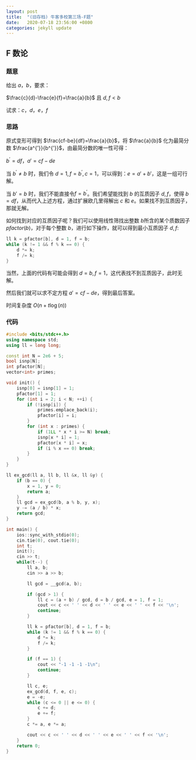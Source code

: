 ```yaml
---
layout: post
title:  "(旧存档) 牛客多校第三场-F题"
date:   2020-07-18 23:56:00 +0800
categories: jekyll update
---
```

## F 数论

### 题意

给出 $a，b$，要求：

$\frac{c}{d}-\frac{e}{f}=\frac{a}{b}$ 且 $d,f\lt b$

试求：$c，d，e，f$

### 思路

原式变形可得到 $\frac{cf-be}{df}=\frac{a}{b}$，将 $\frac{a}{b}$ 化为最简分数 $\frac{a^{'}}{b^{'}}$，由最简分数的唯一性可得：

$b^{'}=df$，$a{'}=cf-de$

当 $b^{'} \neq b$ 时，我们令 $d=1,f=b^{'},c=1$，可以得到：$e=a{'}+b{'}$，这是一组可行解。

当 $b{'} = b$ 时，我们不能直接令$f=b^{'}$。我们希望能找到 $b$ 的互质因子 $d,f$，使得 $b = df$，从而代入上述方程，通过扩展欧几里得解出 $c$ 和 $e$。如果找不到互质因子，那就无解。

如何找到对应的互质因子呢？我们可以使用线性筛找出整数 $b$所含的某个质数因子 $pfactor(b)$，对于每个整数 $b$，进行如下操作，就可以得到最小互质因子 $d, f$:

```c++
ll k = pfactor[b], d = 1, f = b;
while (k != 1 && f % k == 0) {
    d *= k;
    f /= k;
}
```

当然，上面的代码有可能会得到 $d  = b, f = 1$，这代表找不到互质因子，此时无解。

然后我们就可以求不定方程 $a{'}=cf-de$，得到最后答案。

时间复杂度 $O(n+t\log(n))$

### 代码

```c++
#include <bits/stdc++.h>
using namespace std;
using ll = long long;

const int N = 2e6 + 5;
bool isnp[N];
int pfactor[N];
vector<int> primes;

void init() {
    isnp[0] = isnp[1] = 1;
    pfactor[1] = 1;
    for (int i = 2; i < N; ++i) {
        if (!isnp[i]) {
            primes.emplace_back(i);
            pfactor[i] = i;
        }
        for (int x : primes) {
            if (1LL * x * i >= N) break;
            isnp[x * i] = 1;
            pfactor[x * i] = x;
            if (i % x == 0) break;
        }
    }
}

ll ex_gcd(ll a, ll b, ll &x, ll &y) {
    if (b == 0) {
        x = 1, y = 0;
        return a;
    }
    ll gcd = ex_gcd(b, a % b, y, x);
    y -= (a / b) * x;
    return gcd;
}

int main() {
    ios::sync_with_stdio(0);
    cin.tie(0), cout.tie(0);
    int t;
    init();
    cin >> t;
    while(t--) {
        ll a, b;
        cin >> a >> b;

        ll gcd = __gcd(a, b);

        if (gcd > 1) {
            ll c = (a + b) / gcd, d = b / gcd, e = 1, f = 1;
            cout << c << ' ' << d << ' ' << e << ' ' << f << '\n';
            continue;
        }

        ll k = pfactor[b], d = 1, f = b;
        while (k != 1 && f % k == 0) {
            d *= k;
            f /= k;
        }

        if (f == 1) {
            cout << "-1 -1 -1 -1\n";
            continue;
        }

        ll c, e;
        ex_gcd(d, f, e, c);
        e = -e;
        while (c <= 0 || e <= 0) {
            c += d;
            e += f;
        }
        c *= a, e *= a;

        cout << c << ' ' << d << ' ' << e << ' ' << f << '\n';
    }
    return 0;
}
```
